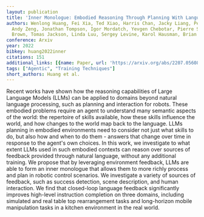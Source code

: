 ```yaml
---
layout: publication
title: 'Inner Monologue: Embodied Reasoning Through Planning With Language Models'
authors: Wenlong Huang, Fei Xia, Ted Xiao, Harris Chan, Jacky Liang, Pete Florence,
  Andy Zeng, Jonathan Tompson, Igor Mordatch, Yevgen Chebotar, Pierre Sermanet, Noah
  Brown, Tomas Jackson, Linda Luu, Sergey Levine, Karol Hausman, Brian Ichter
conference: Arxiv
year: 2022
bibkey: huang2022inner
citations: 151
additional_links: [{name: Paper, url: 'https://arxiv.org/abs/2207.05608'}]
tags: ["Agentic", "Training Techniques"]
short_authors: Huang et al.
---
```

Recent works have shown how the reasoning capabilities of Large Language
Models (LLMs) can be applied to domains beyond natural language processing,
such as planning and interaction for robots. These embodied problems require an
agent to understand many semantic aspects of the world: the repertoire of
skills available, how these skills influence the world, and how changes to the
world map back to the language. LLMs planning in embodied environments need to
consider not just what skills to do, but also how and when to do them - answers
that change over time in response to the agent's own choices. In this work, we
investigate to what extent LLMs used in such embodied contexts can reason over
sources of feedback provided through natural language, without any additional
training. We propose that by leveraging environment feedback, LLMs are able to
form an inner monologue that allows them to more richly process and plan in
robotic control scenarios. We investigate a variety of sources of feedback,
such as success detection, scene description, and human interaction. We find
that closed-loop language feedback significantly improves high-level
instruction completion on three domains, including simulated and real table top
rearrangement tasks and long-horizon mobile manipulation tasks in a kitchen
environment in the real world.